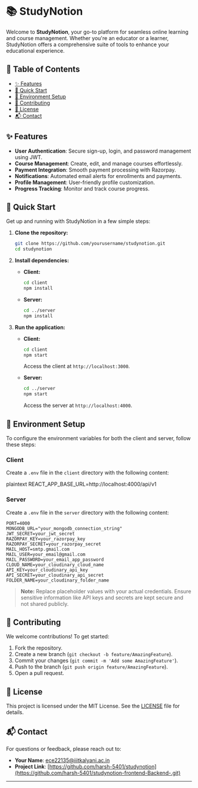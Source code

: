 # 📚 StudyNotion

Welcome to **StudyNotion**, your go-to platform for seamless online learning and course management. Whether you're an educator or a learner, StudyNotion offers a comprehensive suite of tools to enhance your educational experience.

## 📖 Table of Contents

- [✨ Features](#-features)
- [🚀 Quick Start](#-quick-start)
- [🔧 Environment Setup](#-environment-setup)
- [🤝 Contributing](#-contributing)
- [📜 License](#-license)
- [📬 Contact](#-contact)

## ✨ Features

- **User Authentication**: Secure sign-up, login, and password management using JWT.
- **Course Management**: Create, edit, and manage courses effortlessly.
- **Payment Integration**: Smooth payment processing with Razorpay.
- **Notifications**: Automated email alerts for enrollments and payments.
- **Profile Management**: User-friendly profile customization.
- **Progress Tracking**: Monitor and track course progress.

## 🚀 Quick Start

Get up and running with StudyNotion in a few simple steps:

1. **Clone the repository:**

   ```bash
   git clone https://github.com/yourusername/studynotion.git
   cd studynotion
   ```

2. **Install dependencies:**

   - **Client:**

     ```bash
     cd client
     npm install
     ```

   - **Server:**

     ```bash
     cd ../server
     npm install
     ```

3. **Run the application:**

   - **Client:**

     ```bash
     cd client
     npm start
     ```

     Access the client at `http://localhost:3000`.

   - **Server:**

     ```bash
     cd ../server
     npm start
     ```

     Access the server at `http://localhost:4000`.

## 🔧 Environment Setup

To configure the environment variables for both the client and server, follow these steps:

### Client

Create a `.env` file in the `client` directory with the following content:

plaintext
REACT_APP_BASE_URL=http://localhost:4000/api/v1

### Server

Create a `.env` file in the `server` directory with the following content:

```plaintext
PORT=4000
MONGODB_URL="your_mongodb_connection_string"
JWT_SECRET=your_jwt_secret
RAZORPAY_KEY=your_razorpay_key
RAZORPAY_SECRET=your_razorpay_secret
MAIL_HOST=smtp.gmail.com
MAIL_USER=your_email@gmail.com
MAIL_PASSWORD=your_email_app_password
CLOUD_NAME=your_cloudinary_cloud_name
API_KEY=your_cloudinary_api_key
API_SECRET=your_cloudinary_api_secret
FOLDER_NAME=your_cloudinary_folder_name
```

> **Note:** Replace placeholder values with your actual credentials. Ensure sensitive information like API keys and secrets are kept secure and not shared publicly.

## 🤝 Contributing

We welcome contributions! To get started:

1. Fork the repository.
2. Create a new branch (`git checkout -b feature/AmazingFeature`).
3. Commit your changes (`git commit -m 'Add some AmazingFeature'`).
4. Push to the branch (`git push origin feature/AmazingFeature`).
5. Open a pull request.

## 📜 License

This project is licensed under the MIT License. See the [LICENSE](LICENSE) file for details.

## 📬 Contact

For questions or feedback, please reach out to:

- **Your Name**: [ece22135@iiitkalyani.ac.in](mailto:ece22135@iiitkalyani.ac.in)
- **Project Link**: [https://github.com/harsh-5401/studynotion](https://github.com/harsh-5401/studynotion-frontend-Backend-.git)

---

















